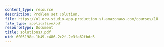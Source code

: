 ```yaml
---
content_type: resource
description: Problem set solution.
file: https://ol-ocw-studio-app-production.s3.amazonaws.com/courses/18-435j-quantum-computation-fall-2003/6005198e1b49c4862c2f2e3fa69fbdc5_solutions3.pdf
file_type: application/pdf
resourcetype: Document
title: solutions3.pdf
uid: 6005198e-1b49-c486-2c2f-2e3fa69fbdc5
---
```

